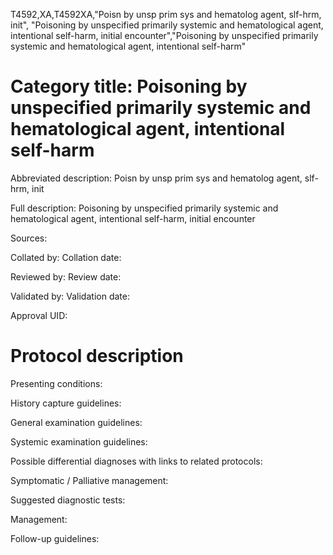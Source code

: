 T4592,XA,T4592XA,"Poisn by unsp prim sys and hematolog agent, slf-hrm, init", "Poisoning by unspecified primarily systemic and hematological agent, intentional self-harm, initial encounter","Poisoning by unspecified primarily systemic and hematological agent, intentional self-harm"
# Category title: Poisoning by unspecified primarily systemic and hematological agent, intentional self-harm

Abbreviated description: Poisn by unsp prim sys and hematolog agent, slf-hrm, init

Full description: Poisoning by unspecified primarily systemic and hematological agent, intentional self-harm, initial encounter

Sources:

Collated by:
Collation date:

Reviewed by:
Review date:

Validated by:
Validation date:

Approval UID:

# Protocol description

Presenting conditions:

History capture guidelines:

General examination guidelines:

Systemic examination guidelines:

Possible differential diagnoses with links to related protocols:

Symptomatic / Palliative management:

Suggested diagnostic tests:

Management:

Follow-up guidelines:
